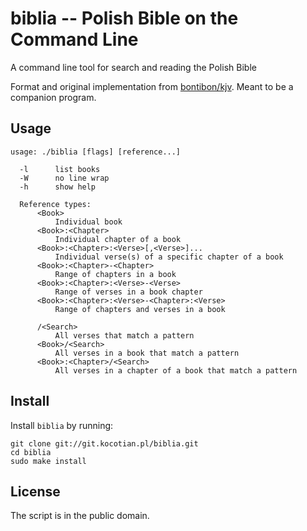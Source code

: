 # biblia -- Polish Bible on the Command Line

A command line tool for search and reading the Polish Bible

Format and original implementation from [bontibon/kjv](https://github.com/bontibon/kjv). Meant to be a companion program.

## Usage

    usage: ./biblia [flags] [reference...]

      -l      list books
      -W      no line wrap
      -h      show help

      Reference types:
          <Book>
              Individual book
          <Book>:<Chapter>
              Individual chapter of a book
          <Book>:<Chapter>:<Verse>[,<Verse>]...
              Individual verse(s) of a specific chapter of a book
          <Book>:<Chapter>-<Chapter>
              Range of chapters in a book
          <Book>:<Chapter>:<Verse>-<Verse>
              Range of verses in a book chapter
          <Book>:<Chapter>:<Verse>-<Chapter>:<Verse>
              Range of chapters and verses in a book

          /<Search>
              All verses that match a pattern
          <Book>/<Search>
              All verses in a book that match a pattern
          <Book>:<Chapter>/<Search>
              All verses in a chapter of a book that match a pattern


## Install

Install `biblia` by running:

```
git clone git://git.kocotian.pl/biblia.git
cd biblia
sudo make install
```

## License

The script is in the public domain.
